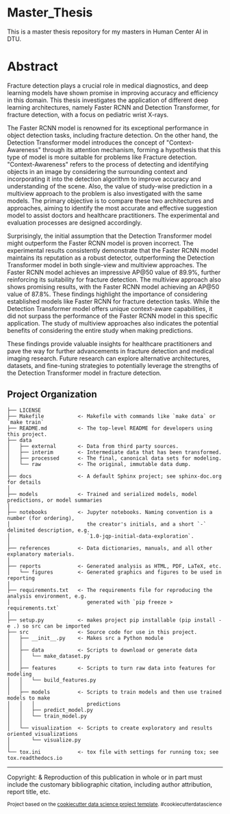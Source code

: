 Master_Thesis
==============================

This is a master thesis repository for my masters in Human Center AI in DTU.

Abstract
==============================

Fracture detection plays a crucial role in medical diagnostics, and deep learning models have shown promise in improving accuracy and efficiency in this domain. This thesis investigates the application of different deep learning architectures, namely Faster RCNN and Detection Transformer, for fracture detection, with a focus on pediatric wrist X-rays. 

The Faster RCNN model is renowned for its exceptional performance in object detection tasks, including fracture detection. On the other hand, the Detection Transformer model introduces the concept of "Context-Awareness" through its attention mechanism, forming a hypothesis that this type of model is more suitable for problems like Fracture detection. "Context-Awareness" refers to the process of detecting and identifying objects in an image by considering the surrounding context and incorporating it into the detection algorithm to improve accuracy and understanding of the scene. Also, the value of study-wise prediction in a multiview approach to the problem is also investigated with the same models. The primary objective is to compare these two architectures and approaches, aiming to identify the most accurate and effective suggestion model to assist doctors and healthcare practitioners. The experimental and evaluation processes are designed accordingly.  

Surprisingly, the initial assumption that the Detection Transformer model might outperform the Faster RCNN model is proven incorrect. The experimental results consistently demonstrate that the Faster RCNN model maintains its reputation as a robust detector, outperforming the Detection Transformer model in both single-view and multiview approaches. The Faster RCNN model achieves an impressive AP@50 value of 89.9\%, further reinforcing its suitability for fracture detection. The multiview approach also shows promising results, with the Faster RCNN model achieving an AP@50 value of 87.8\%. These findings highlight the importance of considering established models like Faster RCNN for fracture detection tasks. While the Detection Transformer model offers unique context-aware capabilities, it did not surpass the performance of the Faster RCNN model in this specific application.  The study of multiview approaches also indicates the potential benefits of considering the entire study when making predictions. 

These findings provide valuable insights for healthcare practitioners and pave the way for further advancements in fracture detection and medical imaging research. Future research can explore alternative architectures, datasets, and fine-tuning strategies to potentially leverage the strengths of the Detection Transformer model in fracture detection.

Project Organization
------------

    ├── LICENSE
    ├── Makefile           <- Makefile with commands like `make data` or `make train`
    ├── README.md          <- The top-level README for developers using this project.
    ├── data
    │   ├── external       <- Data from third party sources.
    │   ├── interim        <- Intermediate data that has been transformed.
    │   ├── processed      <- The final, canonical data sets for modeling.
    │   └── raw            <- The original, immutable data dump.
    │
    ├── docs               <- A default Sphinx project; see sphinx-doc.org for details
    │
    ├── models             <- Trained and serialized models, model predictions, or model summaries
    │
    ├── notebooks          <- Jupyter notebooks. Naming convention is a number (for ordering),
    │                         the creator's initials, and a short `-` delimited description, e.g.
    │                         `1.0-jqp-initial-data-exploration`.
    │
    ├── references         <- Data dictionaries, manuals, and all other explanatory materials.
    │
    ├── reports            <- Generated analysis as HTML, PDF, LaTeX, etc.
    │   └── figures        <- Generated graphics and figures to be used in reporting
    │
    ├── requirements.txt   <- The requirements file for reproducing the analysis environment, e.g.
    │                         generated with `pip freeze > requirements.txt`
    │
    ├── setup.py           <- makes project pip installable (pip install -e .) so src can be imported
    ├── src                <- Source code for use in this project.
    │   ├── __init__.py    <- Makes src a Python module
    │   │
    │   ├── data           <- Scripts to download or generate data
    │   │   └── make_dataset.py
    │   │
    │   ├── features       <- Scripts to turn raw data into features for modeling
    │   │   └── build_features.py
    │   │
    │   ├── models         <- Scripts to train models and then use trained models to make
    │   │   │                 predictions
    │   │   ├── predict_model.py
    │   │   └── train_model.py
    │   │
    │   └── visualization  <- Scripts to create exploratory and results oriented visualizations
    │       └── visualize.py
    │
    └── tox.ini            <- tox file with settings for running tox; see tox.readthedocs.io


--------

Copyright: & Reproduction of this publication in whole or in part must include the customary bibliographic citation, including author attribution, report title, etc.

<p><small>Project based on the <a target="_blank" href="https://drivendata.github.io/cookiecutter-data-science/">cookiecutter data science project template</a>. #cookiecutterdatascience</small></p>
